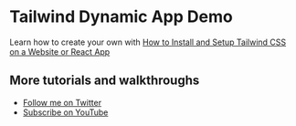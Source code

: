 # Tailwind Dynamic App Demo

Learn how to create your own with [How to Install and Setup Tailwind CSS on a Website or React App](https://www.youtube.com/watch?v=7KeZcRMltP0)

## More tutorials and walkthroughs
* [Follow me on Twitter](https://twitter.com/colbyfayock)
* [Subscribe on YouTube](https://www.youtube.com/colbyfayock)
